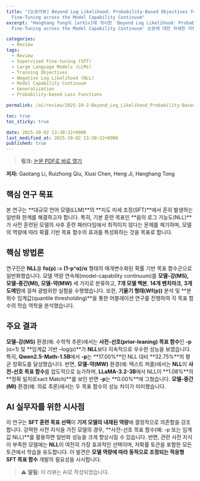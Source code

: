 ```yaml
---
title: "[논문리뷰] Beyond Log Likelihood: Probability-Based Objectives for Supervised
  Fine-Tuning across the Model Capability Continuum"
excerpt: "Hanghang Tong이 [arXiv]에 게시한 'Beyond Log Likelihood: Probability-Based Objectives for Supervised
  Fine-Tuning across the Model Capability Continuum' 논문에 대한 자세한 리뷰입니다."

categories:
  - Review
tags:
  - Review
  - Supervised Fine-tuning (SFT)
  - Large Language Models (LLMs)
  - Training Objectives
  - Negative Log Likelihood (NLL)
  - Model Capability Continuum
  - Generalization
  - Probability-based Loss Functions

permalink: /ai/review/2025-10-2-Beyond_Log_Likelihood_Probability-Based_Objectives_for_Supervised_Fine-Tuning_across_the_Model_Capability_Continuum/

toc: true
toc_sticky: true

date: 2025-10-02 13:30:22+0900
last_modified_at: 2025-10-02 13:30:22+0900
published: true
---
```

> **링크:** [논문 PDF로 바로 열기](https://arxiv.org/abs/2510.00526)

**저자:** Gaotang Li, Ruizhong Qiu, Xiusi Chen, Heng Ji, Hanghang Tong



## 핵심 연구 목표
본 연구는 **대규모 언어 모델(LLM)**의 **지도 미세 조정(SFT)**에서 흔히 발생하는 일반화 한계를 해결하고자 합니다. 특히, 기본 훈련 목표인 **음의 로그 가능도(NLL)**가 사전 훈련된 모델의 사후 훈련 패러다임에서 최적이지 않다는 문제를 제기하며, 모델의 역량에 따라 확률 기반 목표 함수의 효과를 특성화하는 것을 목표로 합니다.

## 핵심 방법론
연구진은 **NLL**을 **fα(p) := (1-p^α)/α** 형태의 매개변수화된 확률 기반 목표 함수군으로 일반화했습니다. 모델 역량 연속체(model-capability continuum)를 **모델-강(MS), 모델-중간(MI), 모델-약(MW)** 세 가지로 분류하고, **7개 모델 백본**, **14개 벤치마크**, **3개 도메인**에 걸쳐 광범위한 실험을 수행했습니다. 또한, **기울기 형태(Wf(p))** 분석 및 **분위수 임계값(quantile thresholding)**을 통한 어블레이션 연구를 진행하여 각 목표 함수의 학습 역학을 분석했습니다.

## 주요 결과
**모델-강(MS)** 환경(예: 수학적 추론)에서는 **사전-선호(prior-leaning) 목표 함수**인 **-p** (α=1) 및 **임계값 기반 –log(p)**가 **NLL**보다 지속적으로 우수한 성능을 보였습니다. 특히, **Qwen2.5-Math-1.5B**에서 **-p**는 **17.00%**인 NLL 대비 **32.75%**의 평균 정확도를 달성했습니다. 반면, **모델-약(MW)** 환경(예: 텍스트 퍼즐)에서는 **NLL**이 **사전-선호 목표 함수**를 압도적으로 능가하며, **LLaMA-3.2-3B**에서 NLL이 **1.08%**의 **정확 일치(Exact Match)**를 보인 반면 **-p**는 **0.00%**에 그쳤습니다. **모델-중간(MI)** 환경(예: 의료 추론)에서는 두 목표 함수의 성능 차이가 미미했습니다.

## AI 실무자를 위한 시사점
이 연구는 **SFT 훈련 목표 선택**이 **기저 모델의 내재된 역량**에 결정적으로 의존함을 강조합니다. 강력한 사전 지식을 가진 모델의 경우, **사전-선호 목표 함수(예: -p 또는 임계값 NLL)**를 활용하면 일반화 성능을 크게 향상시킬 수 있습니다. 반면, 관련 사전 지식이 부족한 모델에는 **NLL**이 여전히 가장 효과적인 선택이며, 저확률 토큰을 포함한 모든 토큰에서 학습을 유도합니다. 이 발견은 **모델 역량에 따라 동적으로 조정되는 적응형 SFT 목표 함수** 개발의 필요성을 시사합니다.

> ⚠️ **알림:** 이 리뷰는 AI로 작성되었습니다.
